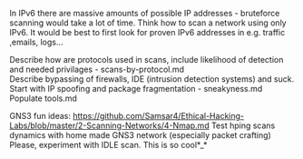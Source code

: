 In IPv6 there are massive amounts of possible IP addresses - bruteforce scanning would take a lot of time. Think how to scan a network using only IPv6.
It would be best to first look for proven IPv6 addresses in e.g. traffic ,emails, logs...

Describe how are protocols used in scans, include likelihood of detection and needed privilages - scans-by-protocol.md  
Describe bypassing of firewalls, IDE (intrusion detection systems) and suck. Start with IP spoofing and package fragmentation - sneakyness.md
Populate tools.md

GNS3 fun ideas:
https://github.com/Samsar4/Ethical-Hacking-Labs/blob/master/2-Scanning-Networks/4-Nmap.md
Test hping scans dynamics with home made GNS3 network (especially packet crafting)
Please, experiment with IDLE scan. This is so cool*_*

